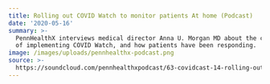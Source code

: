 ```yaml
---
title: Rolling out COVID Watch to monitor patients At home (Podcast)
date: '2020-05-16'
summary: >-
  PennHealthX interviews medical director Anna U. Morgan MD about the challenges
  of implementing COVID Watch, and how patients have been responding.
image: /images/uploads/pennhealthx-podcast.png
source: >-
  https://soundcloud.com/pennhealthxpodcast/63-covidcast-14-rolling-out-covid-watch-to-monitor-patients-at-home
---
```


